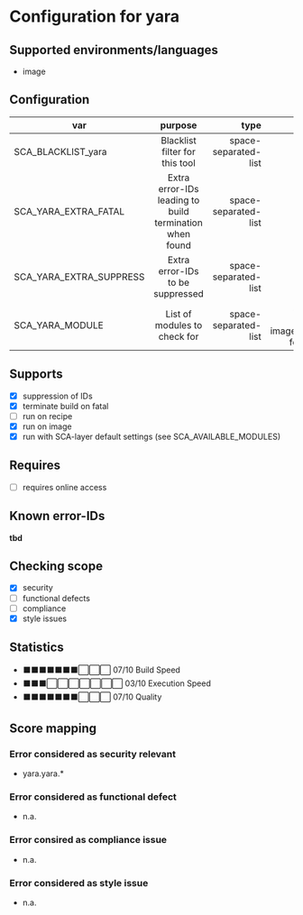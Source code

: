 # Configuration for yara

## Supported environments/languages

* image

## Configuration

| var | purpose | type | default |
| ------------- |:-------------:| -----:| -----:
| SCA_BLACKLIST_yara | Blacklist filter for this tool | space-separated-list | ""
| SCA_YARA_EXTRA_FATAL | Extra error-IDs leading to build termination when found | space-separated-list | ""
| SCA_YARA_EXTRA_SUPPRESS | Extra error-IDs to be suppressed | space-separated-list | ""
| SCA_YARA_MODULE | List of modules to check for | space-separated-list | see sca-yara-image.bbclass for details

## Supports

* [x] suppression of IDs
* [x] terminate build on fatal
* [ ] run on recipe
* [x] run on image
* [x] run with SCA-layer default settings (see SCA_AVAILABLE_MODULES)

## Requires

* [ ] requires online access

## Known error-IDs

__tbd__

## Checking scope

* [x] security
* [ ] functional defects
* [ ] compliance
* [x] style issues

## Statistics

* ⬛⬛⬛⬛⬛⬛⬛⬜⬜⬜ 07/10 Build Speed
* ⬛⬛⬛⬜⬜⬜⬜⬜⬜⬜ 03/10 Execution Speed
* ⬛⬛⬛⬛⬛⬛⬛⬜⬜⬜ 07/10 Quality

## Score mapping

### Error considered as security relevant

* yara.yara.*

### Error considered as functional defect

* n.a.

### Error consired as compliance issue

* n.a.

### Error considered as style issue

* n.a.
